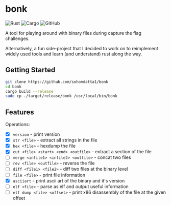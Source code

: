 # bonk
![Rust](https://img.shields.io/badge/rust-%23000000.svg?style=for-the-badge&logo=rust&logoColor=white)
![Cargo](https://img.shields.io/badge/cargo-%23000000.svg?style=for-the-badge&logo=cargo&logoColor=white)
![GitHub](https://img.shields.io/github/license/sohomdatta1/bonk?style=for-the-badge)

A tool for playing around with binary files during capture the flag challenges.

Alternatively, a fun side-project that I decided to work on to reimplement widely used tools and learn (and understand) rust along the way.

## Getting Started

```sh
git clone https://github.com/sohomdatta1/bonk
cd bonk
cargo build --release
sudo cp ./target/release/bonk /usr/local/bin/bonk
```

## Features

Operations:

- [x] `version` - print version
- [x] `str <file>` - extract all strings in the file
- [x] `hex <file>` - hexdump the file
- [x] `cut <file> <start> <end> <outfile>` - extract a section of the file
- [ ] `merge <infile1> <infile2> <outfile>` - concat two files
- [ ] `rev <file> <outfile>` - reverse the file
- [ ] `diff <file1> <file2>` - diff two files at the binary level
- [ ] `file <file>` - print file information
- [x] `asciiart` - print ascii art of the binary and it's version
- [ ] `elf <file>` - parse as elf and output useful information
- [ ] `elf dump <file> <offset>` - print x86 disassembly of the file at the given offset
